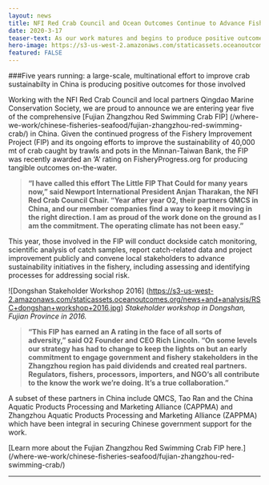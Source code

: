 ```yaml
---
layout: news
title: NFI Red Crab Council and Ocean Outcomes Continue to Advance Fishery Improvement Work in China
date: 2020-3-17
teaser-text: As our work matures and begins to produce positive outcomes, Ocean Outcomes, local partners Qingdao Marine Conservation Society and international crab sustainability group remain committed to FIP.
hero-image: https://s3-us-west-2.amazonaws.com/staticassets.oceanoutcomes.org/news+and+analysis/hero+images/NFI+Red+Crab+Council+FIP+Release+March+2020+hero.jpg
featured: FALSE
---
```

###Five years running: a large-scale, multinational effort to improve crab sustainabilty in China is producing positive outcomes for those involved

Working with the NFI Red Crab Council and local partners Qingdao Marine Conservation Society, we are proud to announce we are entering year five of the comprehensive [Fujian Zhangzhou Red Swimming Crab FIP] (/where-we-work/chinese-fisheries-seafood/fujian-zhangzhou-red-swimming-crab/) in China. Given the continued progress of the Fishery Improvement Project (FIP) and its ongoing efforts to improve the sustainability of 40,000 mt of crab caught by trawls and pots in the Minnan-Taiwan Bank, the FIP was recently awarded an ‘A’ rating on FisheryProgress.org for producing tangible outcomes on-the-water.

>**“I have called this effort The Little FIP That Could for many years now,” said Newport International President Anjan Tharakan, the NFI Red Crab Council Chair. “Year after year O2, their partners QMCS in China, and our member companies find a way to keep it moving in the right direction. I am as proud of the work done on the ground as I am the commitment. The operating climate has not been easy.”**

This year, those involved in the FIP will conduct dockside catch monitoring, scientific analysis of catch samples, report catch-related data and project improvement publicly and convene local stakeholders to advance sustainability initiatives in the fishery, including assessing and identifying processes for addressing social risk.

![Dongshan Stakeholder Workshop 2016]
(https://s3-us-west-2.amazonaws.com/staticassets.oceanoutcomes.org/news+and+analysis/RSC+dongshan+workshop+2016.jpg)
*Stakeholder workshop in Dongshan, Fujian Province in 2016.*

>**“This FIP has earned an A rating in the face of all sorts of adversity,” said O2 Founder and CEO Rich Lincoln. “On some levels our strategy has had to change to keep the lights on but an early commitment to engage government and fishery stakeholders in the Zhangzhou region has paid dividends and created real partners. Regulators, fishers, processors, importers, and NGO’s all contribute to the know the work we’re doing. It’s a true collaboration.”**

A subset of these partners in China include QMCS, Tao Ran and the China Aquatic Products Processing and Marketing Alliance (CAPPMA) and Zhangzhou Aquatic Products Processing and Marketing Alliance (ZAPPMA) which have been integral in securing Chinese government support for the work.

[Learn more about the Fujian Zhangzhou Red Swimming Crab FIP here.] (/where-we-work/chinese-fisheries-seafood/fujian-zhangzhou-red-swimming-crab/)

----
